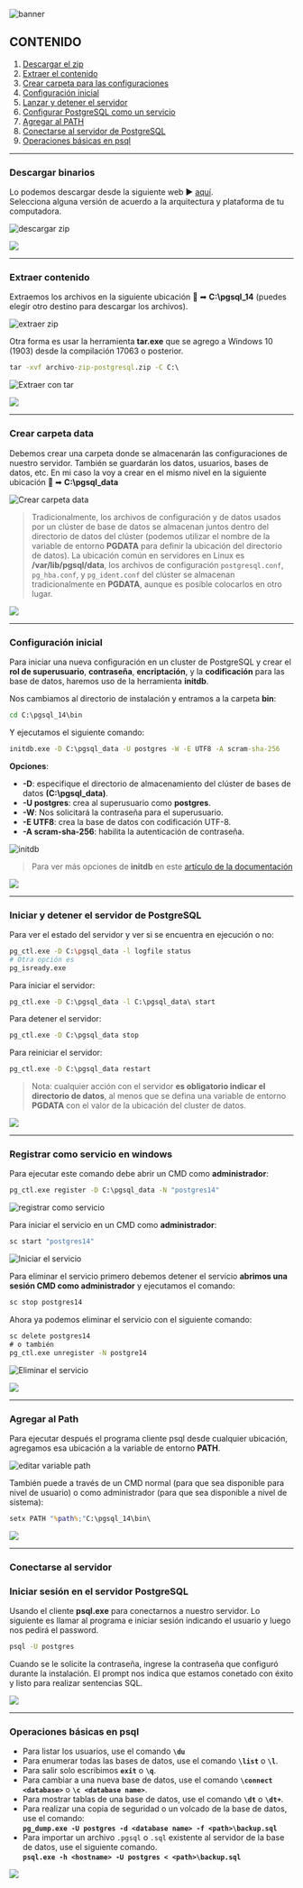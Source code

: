 [comment]: <> (Author: Marco Contreras Herrera)
[comment]: <> (Email: enidev911@gmail.com)

![banner](./assets/banner.png)

<a name="top"></a>

## CONTENIDO

1. [Descargar el zip](#descargar-zip)
1. [Extraer el contenido](#extraer-archivos)
1. [Crear carpeta para las configuraciones](#crear-carpeta-data)
1. [Configuración inicial](#initdb)
1. [Lanzar y detener el servidor](#run-stop-server)
1. [Configurar PostgreSQL como un servicio](#set-as-service)
1. [Agregar al PATH](#set-as-environ-var)
1. [Conectarse al servidor de PostgreSQL](#connect) 
1. [Operaciones básicas en psql](#operaciones-psql) 
 
---

<a name="descargar-zip"></a>
### Descargar binarios

Lo podemos descargar desde la siguiente web &#x25b6; [aquí](https://www.enterprisedb.com/download-postgresql-binaries).  
Selecciona alguna versión de acuerdo a la arquitectura y plataforma de tu computadora.

![descargar zip](./assets/download-page.png)

[![](https://img.shields.io/badge/regresar%20a%20contenido-%E2%86%A9-%232BAAEC?style=for-the-badge)](#top)

---

<a name="extraer-archivos"></a> 
### Extraer contenido

Extraemos los archivos en la siguiente ubicación &#x1f4c2; ➡ **C:\pgsql_14** (puedes elegir otro destino para descargar los archivos).


![extraer zip](./assets/extract_zip_01.png)


Otra forma es usar la herramienta **tar.exe** que se agrego a Windows 10 (1903) desde la compilación 17063 o posterior.  


```cmd
tar -xvf archivo-zip-postgresql.zip -C C:\
```
![Extraer con tar](https://raw.githubusercontent.com/EniDev911/assets/main/png/postgre/zip-install/tar-xvf.png)

[![](https://img.shields.io/badge/regresar%20a%20contenido-%E2%86%A9-%232BAAEC?style=for-the-badge)](#top)

---

<a name="crear-carpeta-data"></a> 
### Crear carpeta data

Debemos crear una carpeta donde se almacenarán las configuraciones de nuestro servidor. También se guardarán los datos, usuarios, bases de datos, etc. En mi caso la voy a crear en el mismo nivel en la siguiente ubicación &#x1f4c2; ➡ **C:\pgsql_data**

![Crear carpeta data](https://raw.githubusercontent.com/EniDev911/assets/main/png/postgre/zip-install/crear-carpeta-data.png)

> Tradicionalmente, los archivos de configuración y de datos usados por un clúster de base de datos se almacenan juntos dentro del directorio de datos del clúster (podemos utilizar el nombre de la variable de entorno  **PGDATA** para definir la ubicación del directorio de datos). La ubicación común en servidores en Linux es **/var/lib/pgsql/data**, los archivos de configuración `postgresql.conf`, `pg_hba.conf`, y `pg_ident.conf` del clúster se almacenan tradicionalmente en **PGDATA**, aunque es posible colocarlos en otro lugar.

[![](https://img.shields.io/badge/regresar%20a%20contenido-%E2%86%A9-%232BAAEC?style=for-the-badge&logo=readthedocs&logoColor=%23FAC173)](#top)

---

<a name="configuracion-inicial"></a>
### Configuración inicial

Para iniciar una nueva configuración en un cluster de PostgreSQL y crear el **rol de superusuario**, **contraseña**, **encriptación**, y la **codificación** para las base de datos, haremos uso de la herramienta **initdb**.  

Nos cambiamos al directorio de instalación y entramos a la carpeta **bin**:  

```bat
cd C:\pgsql_14\bin
``` 

Y ejecutamos el siguiente comando:

```cmd
initdb.exe -D C:\pgsql_data -U postgres -W -E UTF8 -A scram-sha-256
```
**Opciones**:

- **\-D**: especifique el directorio de almacenamiento del clúster de bases de datos **(C:\pgsql_data)**.
- **\-U postgres**: crea al superusuario como **postgres**.
- **\-W**: Nos solicitará la contraseña para el superusuario.
- **\-E UTF8**: crea la base de datos con codificación UTF-8.
- **\-A scram-sha-256**: habilita la autenticación de contraseña.  

![initdb](https://raw.githubusercontent.com/EniDev911/assets/main/png/postgre/zip-install/init_db.png)

> Para ver más opciones de **initdb** en este [artículo de la documentación](https://www.postgresql.org/docs/current/app-initdb.html) 

[![](https://img.shields.io/badge/regresar%20a%20contenido-%E2%86%A9-%232BAAEC?style=for-the-badge&logo=readthedocs&logoColor=%23FAC173)](#top)

---

<a name="run-stop-server"></a>
### Iniciar y detener el servidor de PostgreSQL

 
Para ver el estado del servidor y ver si se encuentra en ejecución o no:

```bash
pg_ctl.exe -D C:\pgsql_data -l logfile status
# Otra opción es
pg_isready.exe
```
Para iniciar el servidor:

```cmd
pg_ctl.exe -D C:\pgsql_data -l C:\pgsql_data\ start
```

Para detener el servidor:

```cmd
pg_ctl.exe -D C:\pgsql_data stop
```
Para reiniciar el servidor:

```cmd
pg_ctl.exe -D C:\pgsql_data restart
```
>Nota: cualquier acción con el servidor **es obligatorio indicar el directorio de datos**, al menos que se defina una variable de entorno **PGDATA** con el valor de la ubicación del cluster de datos.

[![](https://img.shields.io/badge/regresar%20a%20contenido-%E2%86%A9-%232BAAEC?style=for-the-badge&logo=readthedocs&logoColor=%23FAC173)](#top)

---

<a name="set-as-service"></a>
### Registrar como servicio en windows

Para ejecutar este comando debe abrir un CMD como **administrador**: 
```cmd
pg_ctl.exe register -D C:\pgsql_data -N "postgres14"
```

![registrar como servicio](https://raw.githubusercontent.com/EniDev911/assets/main/png/postgre/zip-install/register_as_service_01.png)

Para iniciar el servicio en un CMD como **administrador**:

```cmd
sc start "postgres14"
```

![Iniciar el servicio](https://raw.githubusercontent.com/EniDev911/assets/main/png/postgre/zip-install/start_service.png)


Para eliminar el servicio primero debemos detener el servicio **abrimos una sesión CMD como administrador** y ejecutamos el comando: 

```cmd
sc stop postgres14
```

Ahora ya podemos eliminar el servicio con el siguiente comando: 

```cmd
sc delete postgres14
# o también
pg_ctl.exe unregister -N postgre14
```

![Eliminar el servicio](https://raw.githubusercontent.com/EniDev911/assets/main/png/postgre/zip-install/delete_service.png)


[![](https://img.shields.io/badge/regresar%20a%20contenido-%E2%86%A9-%232BAAEC?style=for-the-badge&logo=readthedocs&logoColor=%23FAC173)](#top)

---

### <a name="set-as-environ-var"></a> Agregar al Path
    
Para ejecutar después el programa cliente psql desde cualquier ubicación, agregamos esa ubicación a la variable de entorno **PATH**.

![editar variable path](https://raw.githubusercontent.com/EniDev911/assets/main/png/postgre/zip-install/path_set.png)

También puede a través de un CMD normal (para que sea disponible para nivel de usuario) o como administrador (para que sea disponible a nivel de sistema): 

```cmd
setx PATH "%path%;"C:\pgsql_14\bin\
```

    
[![](https://img.shields.io/badge/regresar%20a%20contenido-%E2%86%A9-%232BAAEC?style=for-the-badge&logo=readthedocs&logoColor=%23FAC173)](#top)

---

<a name="connect"></a>
### Conectarse al servidor


### Iniciar sesión en el servidor PostgreSQL

Usando el cliente **psql.exe** para conectarnos a nuestro servidor. Lo siguiente es llamar al programa e iniciar sesión indicando el usuario y luego nos pedirá el password.  
```cmd
psql -U postgres
```

Cuando se le solicite la contraseña, ingrese la contraseña que configuró durante la instalación. El prompt nos indica que estamos conetado con éxito y listo para realizar sentencias SQL.  


[![](https://img.shields.io/badge/regresar%20a%20contenido-%E2%86%A9-%232BAAEC?style=for-the-badge&logo=readthedocs&logoColor=%23FAC173)](#top)

---

<a name="operaciones-psql"></a>
### Operaciones básicas en psql


- Para listar los usuarios, use el comando **`\du`**
- Para enumerar todas las bases de datos, use el comando **`\list`** o **`\l`**. 
- Para salir solo escribimos **`exit`** o **`\q`**.
- Para cambiar a una nueva base de datos, use el comando **`\connect <database>`** o **`\c <database name>`**. 
- Para mostrar tablas de una base de datos, use el comando **`\dt`** o **`\dt+`**.
- Para realizar una copia de seguridad o un volcado de la base de datos, use el comando:  
    **`pg_dump.exe -U postgres -d <database name> -f <path>\backup.sql`**
- Para importar un archivo `.pgsql` o `.sql` existente al servidor de la base de datos, use el siguiente comando.  
**`psql.exe -h <hostname> -U postgres < <path>\backup.sql`**

[![](https://img.shields.io/badge/regresar%20a%20contenido-%E2%86%A9-%232BAAEC?style=for-the-badge&logo=readthedocs&logoColor=%23FAC173)](#top)


